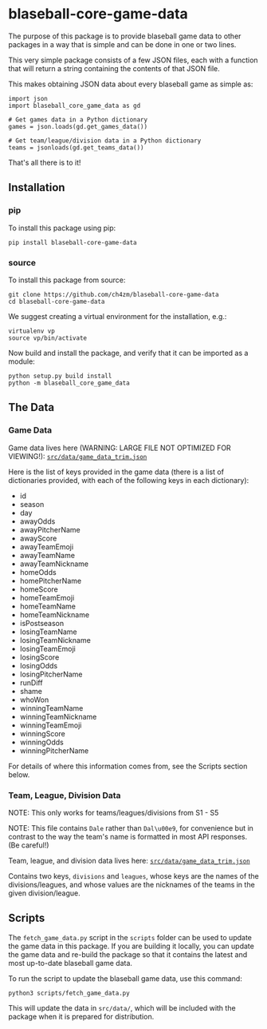 # blaseball-core-game-data

The purpose of this package is to provide blaseball game data
to other packages in a way that is simple and can be done in
one or two lines.

This very simple package consists of a few JSON files, each with
a function that will return a string containing the contents of
that JSON file.

This makes obtaining JSON data about every blaseball game as simple as:

```
import json
import blaseball_core_game_data as gd

# Get games data in a Python dictionary
games = json.loads(gd.get_games_data())

# Get team/league/division data in a Python dictionary
teams = jsonloads(gd.get_teams_data())
```

That's all there is to it!

## Installation

### pip

To install this package using pip:

```
pip install blaseball-core-game-data
```

### source

To install this package from source:

```
git clone https://github.com/ch4zm/blaseball-core-game-data
cd blaseball-core-game-data
```

We suggest creating a virtual environment for the installation, e.g.:

```
virtualenv vp
source vp/bin/activate
```

Now build and install the package, and verify that it can be
imported as a module:

```
python setup.py build install
python -m blaseball_core_game_data
```

## The Data

### Game Data

Game data lives here (WARNING: LARGE FILE NOT OPTIMIZED FOR VIEWING!): [`src/data/game_data_trim.json`](https://github.com/ch4zm/interesting-blaseball-games/tree/master/src/data/game_data_trim.json)

Here is the list of keys provided in the game data
(there is a list of dictionaries provided, with each
of the following keys in each dictionary):

* id
* season
* day
* awayOdds
* awayPitcherName
* awayScore
* awayTeamEmoji
* awayTeamName
* awayTeamNickname
* homeOdds
* homePitcherName
* homeScore
* homeTeamEmoji
* homeTeamName
* homeTeamNickname
* isPostseason
* losingTeamName
* losingTeamNickname
* losingTeamEmoji
* losingScore
* losingOdds
* losingPitcherName
* runDiff
* shame
* whoWon
* winningTeamName
* winningTeamNickname
* winningTeamEmoji
* winningScore
* winningOdds
* winningPitcherName

For details of where this information comes from,
see the Scripts section below.

### Team, League, Division Data

NOTE: This only works for teams/leagues/divisions from S1 - S5

NOTE: This file contains `Dale` rather than `Dal\u00e9`, for convenience but
in contrast to the way the team's name is formatted in most API responses.
(Be careful!)

Team, league, and division data lives here: [`src/data/game_data_trim.json`](https://github.com/ch4zm/blaseball-core-game-data/tree/master/blaseball_core_game_data/data/teams_data.json)

Contains two keys, `divisions` and `leagues`, whose keys are the names of the
divisions/leagues, and whose values are the nicknames of the teams in the
given division/league.

## Scripts

The `fetch_game_data.py` script in the `scripts` folder can be
used to update the game data in this package. If you are building
it locally, you can update the game data and re-build the package
so that it contains the latest and most up-to-date blaseball game
data.

To run the script to update the blaseball game data, use this command:

```
python3 scripts/fetch_game_data.py
```

This will update the data in `src/data/`, which will be included
with the package when it is prepared for distribution.


